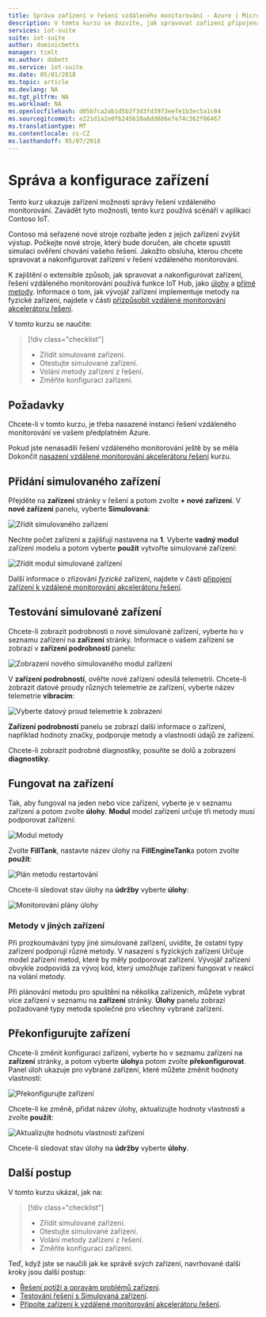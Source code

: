 ```yaml
---
title: Správa zařízení v řešení vzdáleného monitorování - Azure | Microsoft Docs
description: V tomto kurzu se dozvíte, jak spravovat zařízení připojená k řešení vzdáleného monitorování.
services: iot-suite
suite: iot-suite
author: dominicbetts
manager: timlt
ms.author: dobett
ms.service: iot-suite
ms.date: 05/01/2018
ms.topic: article
ms.devlang: NA
ms.tgt_pltfrm: NA
ms.workload: NA
ms.openlocfilehash: d05b7ca2ab1d5b2f3d3fd3973eefe1b3ec5a1c04
ms.sourcegitcommit: e221d1a2e0fb245610a6dd886e7e74c362f06467
ms.translationtype: MT
ms.contentlocale: cs-CZ
ms.lasthandoff: 05/07/2018
---
```

# <a name="manage-and-configure-your-devices"></a>Správa a konfigurace zařízení

Tento kurz ukazuje zařízení možnosti správy řešení vzdáleného monitorování. Zavádět tyto možnosti, tento kurz používá scénáři v aplikaci Contoso IoT.

Contoso má seřazené nové stroje rozbalte jeden z jejich zařízení zvýšit výstup. Počkejte nové stroje, který bude doručen, ale chcete spustit simulaci ověření chování vašeho řešení. Jakožto obsluha, kterou chcete spravovat a nakonfigurovat zařízení v řešení vzdáleného monitorování.

K zajištění o extensible způsob, jak spravovat a nakonfigurovat zařízení, řešení vzdáleného monitorování používá funkce IoT Hub, jako [úlohy](../iot-hub/iot-hub-devguide-jobs.md) a [přímé metody](../iot-hub/iot-hub-devguide-direct-methods.md). Informace o tom, jak vývojář zařízení implementuje metody na fyzické zařízení, najdete v části [přizpůsobit vzdálené monitorování akcelerátoru řešení](iot-suite-remote-monitoring-customize.md).

V tomto kurzu se naučíte:

>[!div class="checklist"]
> * Zřídit simulované zařízení.
> * Otestujte simulované zařízení.
> * Volání metody zařízení z řešení.
> * Změňte konfiguraci zařízení.

## <a name="prerequisites"></a>Požadavky

Chcete-li v tomto kurzu, je třeba nasazené instanci řešení vzdáleného monitorování ve vašem předplatném Azure.

Pokud jste nenasadili řešení vzdáleného monitorování ještě by se měla Dokončit [nasazení vzdálené monitorování akcelerátoru řešení](iot-suite-remote-monitoring-deploy.md) kurzu.

## <a name="add-a-simulated-device"></a>Přidání simulovaného zařízení

Přejděte na **zařízení** stránky v řešení a potom zvolte **+ nové zařízení**. V **nové zařízení** panelu, vyberte **Simulovaná**:

![Zřídit simulovaného zařízení](media/iot-suite-remote-monitoring-manage/devicesprovision.png)

Nechte počet zařízení a zajišťují nastavena na **1**. Vyberte **vadný modul** zařízení modelu a potom vyberte **použít** vytvořte simulované zařízení:

![Zřídit modul simulované zařízení](media/iot-suite-remote-monitoring-manage/devicesprovisionengine.png)

Další informace o zřizování *fyzické* zařízení, najdete v části [připojení zařízení k vzdálené monitorování akcelerátoru řešení](iot-suite-connecting-devices-node.md).

## <a name="test-the-simulated-device"></a>Testování simulované zařízení

Chcete-li zobrazit podrobnosti o nové simulované zařízení, vyberte ho v seznamu zařízení na **zařízení** stránky. Informace o vašem zařízení se zobrazí v **zařízení podrobností** panelu:

![Zobrazení nového simulovaného modul zařízení](media/iot-suite-remote-monitoring-manage/devicesviewnew.png)

V **zařízení podrobností**, ověřte nové zařízení odesílá telemetrii. Chcete-li zobrazit datové proudy různých telemetrie ze zařízení, vyberte název telemetrie **vibracím**:

![Vyberte datový proud telemetrie k zobrazení](media/iot-suite-remote-monitoring-manage/devicesvibration.png)

**Zařízení podrobností** panelu se zobrazí další informace o zařízení, například hodnoty značky, podporuje metody a vlastnosti údajů ze zařízení.

Chcete-li zobrazit podrobné diagnostiky, posuňte se dolů a zobrazení **diagnostiky**.

## <a name="act-on-a-device"></a>Fungovat na zařízení

Tak, aby fungoval na jeden nebo více zařízení, vyberte je v seznamu zařízení a potom zvolte **úlohy**. **Modul** model zařízení určuje tři metody musí podporovat zařízení:

![Modul metody](media/iot-suite-remote-monitoring-manage/devicesmethods.png)

Zvolte **FillTank**, nastavte název úlohy na **FillEngineTank**a potom zvolte **použít**:

![Plán metodu restartování](media/iot-suite-remote-monitoring-manage/devicesrestartengine.png)

Chcete-li sledovat stav úlohy na **údržby** vyberte **úlohy**:

![Monitorování plány úlohy](media/iot-suite-remote-monitoring-manage/maintenancerestart.png)

### <a name="methods-in-other-devices"></a>Metody v jiných zařízení

Při prozkoumávání typy jiné simulované zařízení, uvidíte, že ostatní typy zařízení podporují různé metody. V nasazení s fyzických zařízení Určuje model zařízení metod, které by měly podporovat zařízení. Vývojář zařízení obvykle zodpovídá za vývoj kód, který umožňuje zařízení fungovat v reakci na volání metody.

Při plánování metodu pro spuštění na několika zařízeních, můžete vybrat více zařízení v seznamu na **zařízení** stránky. **Úlohy** panelu zobrazí požadované typy metoda společné pro všechny vybrané zařízení.

## <a name="reconfigure-a-device"></a>Překonfigurujte zařízení

Chcete-li změnit konfiguraci zařízení, vyberte ho v seznamu zařízení na **zařízení** stránky, a potom vyberte **úlohy**a potom zvolte **překonfigurovat**. Panel úloh ukazuje pro vybrané zařízení, které můžete změnit hodnoty vlastností:

![Překonfigurujte zařízení](media/iot-suite-remote-monitoring-manage/devicesreconfigure.png)

Chcete-li ke změně, přidat název úlohy, aktualizujte hodnoty vlastností a zvolte **použít**:

![Aktualizujte hodnotu vlastnosti zařízení](media/iot-suite-remote-monitoring-manage/devicesreconfigurephysical.png)

Chcete-li sledovat stav úlohy na **údržby** vyberte **úlohy**.

## <a name="next-steps"></a>Další postup

V tomto kurzu ukázal, jak na:

<!-- Repeat task list from intro -->
>[!div class="checklist"]
> * Zřídit simulované zařízení.
> * Otestujte simulované zařízení.
> * Volání metody zařízení z řešení.
> * Změňte konfiguraci zařízení.

Teď, když jste se naučili jak ke správě svých zařízení, navrhované další kroky jsou další postup:

* [Řešení potíží a opravám problémů zařízení](iot-suite-remote-monitoring-maintain.md).
* [Testování řešení s Simulovaná zařízení](iot-suite-remote-monitoring-test.md).
* [Připojte zařízení k vzdálené monitorování akcelerátoru řešení](iot-suite-connecting-devices-node.md).

<!-- Next tutorials in the sequence -->